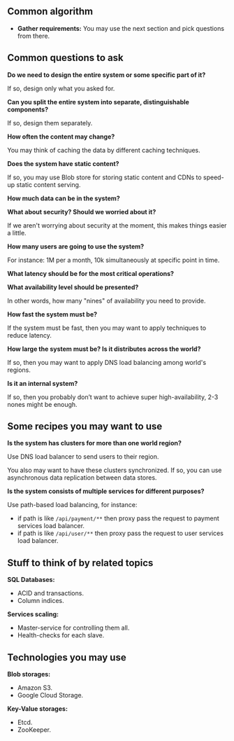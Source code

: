 ## Common algorithm

* **Gather requirements:** You may use the next section and pick questions from there.

## Common questions to ask

**Do we need to design the entire system or some specific part of it?**

If so, design only what you asked for.

**Can you split the entire system into separate, distinguishable components?**

If so, design them separately.

**How often the content may change?**

You may think of caching the data by different caching techniques.

**Does the system have static content?**

If so, you may use Blob store for storing static content and CDNs to speed-up static content serving. 

**How much data can be in the system?**

**What about security? Should we worried about it?**

If we aren't worrying about security at the moment, this makes things easier a little.

**How many users are going to use the system?**

For instance: 1M per a month, 10k simultaneously at specific point in time.

**What latency should be for the most critical operations?**

**What availability level should be presented?**

In other words, how many "nines" of availability you need to provide.

**How fast the system must be?**

If the system must be fast, then you may want to apply techniques to reduce latency.

**How large the system must be? Is it distributes across the world?**

If so, then you may want to apply DNS load balancing among world's regions.

**Is it an internal system?**

If so, then you probably don’t want to achieve super high-availability, 2-3 nones might be enough.

## Some recipes you may want to use

**Is the system has clusters for more than one world region?**

Use DNS load balancer to send users to their region.

You also may want to have these clusters synchronized. If so, you can use asynchronous data replication 
between data stores.

**Is the system consists of multiple services for different purposes?**

Use path-based load balancing, for instance:
* if path is like `/api/payment/**` then proxy pass the request to payment services load balancer.
* if path is like `/api/user/**` then proxy pass the request to user services load balancer.

## Stuff to think of by related topics

**SQL Databases:**
- ACID and transactions.
- Column indices.

**Services scaling:**
- Master-service for controlling them all.
- Health-checks for each slave.

## Technologies you may use

**Blob storages:**
- Amazon S3.
- Google Cloud Storage.

**Key-Value storages:**
- Etcd.
- ZooKeeper.







